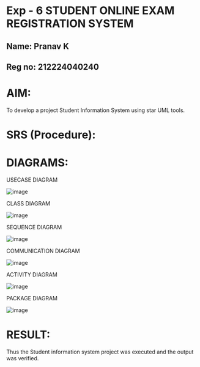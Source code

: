 # Exp - 6 STUDENT ONLINE EXAM REGISTRATION SYSTEM
## Name: Pranav K
## Reg no: 212224040240
# AIM:
To develop a project Student Information System using star UML tools.
# SRS (Procedure):

# DIAGRAMS:
USECASE DIAGRAM

![image](https://github.com/user-attachments/assets/5fd0d0f7-741c-4bab-9435-2b70e0c6ef61)

CLASS DIAGRAM

![image](https://github.com/user-attachments/assets/3ee26022-9c39-423e-b004-04b3346d6ca8)

SEQUENCE DIAGRAM

![image](https://github.com/user-attachments/assets/74fd3fac-8d49-4837-aa62-3c3ba09073b5)

COMMUNICATION DIAGRAM

![image](https://github.com/user-attachments/assets/57bea79a-f412-4f43-b76a-16af3db870c3)

ACTIVITY DIAGRAM

![image](https://github.com/user-attachments/assets/6d87ef07-b679-40c9-a007-746fdaa56547)

PACKAGE DIAGRAM

![image](https://github.com/user-attachments/assets/889cb01f-9613-4f38-bed6-f77418557e44)

# RESULT:
Thus the Student information system project was executed and the output was verified.
